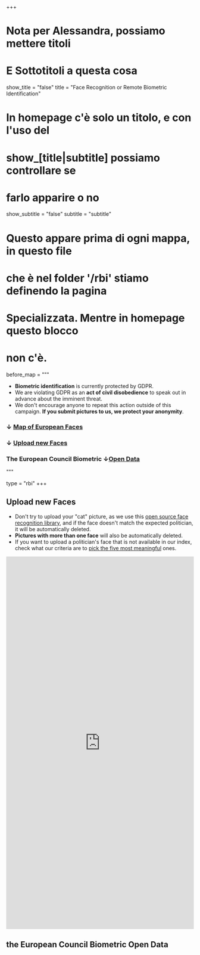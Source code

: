 +++

# Nota per Alessandra, possiamo mettere titoli
# E Sottotitoli a questa cosa
show_title = "false"
title = "Face Recognition or Remote Biometric Identification"

# In homepage c'è solo un titolo, e con l'uso del
# show_[title|subtitle] possiamo controllare se
# farlo apparire o no
show_subtitle = "false"
subtitle = "subtitle"

# Questo appare prima di ogni mappa, in questo file
# che è nel folder '/rbi' stiamo definendo la pagina
# Specializzata. Mentre in homepage questo blocco
# non c'è.
before_map = """
* **Biometric identification** is currently protected by GDPR.
* We are violating GDPR as an **act of civil disobedience** to speak out in advance about the imminent threat.
* We don't encourage anyone to repeat this action outside of this campaign. **If you submit pictures to us, we protect your anonymity**.

### ↓ [Map of European Faces](/rbi#euromap)
### ↓ [Upload new Faces](/rbi#nocoform)
### The European Council Biometric ↓[Open Data](/rbi#opendata)
"""

type = "rbi"
+++


<section id="nocoform">

## Upload new Faces

* Don't try to upload your "cat" picture, as we use this [open source face recognition library](//github.com/ageitgey/face_recognition), and if the face doesn't match the expected politician, it will be automatically deleted.
* **Pictures with more than one face** will also be automatically deleted.
* If you want to upload a politician's face that is not available in our index, check what our criteria are to [pick the five most meaningful](/blog/five-meaningful-figures/) ones.

<iframe class="nc-embed"
  src="https://db.dontspy.eu/dashboard/#/nc/form/bf2949c3-56f3-4574-8d44-13b90551a995?embed"
  frameborder="0"
  width="100%"
  height="1000"
  style="background: transparent"></iframe>

</section>

<section id="opendata">

## the European Council Biometric Open Data

</section>
